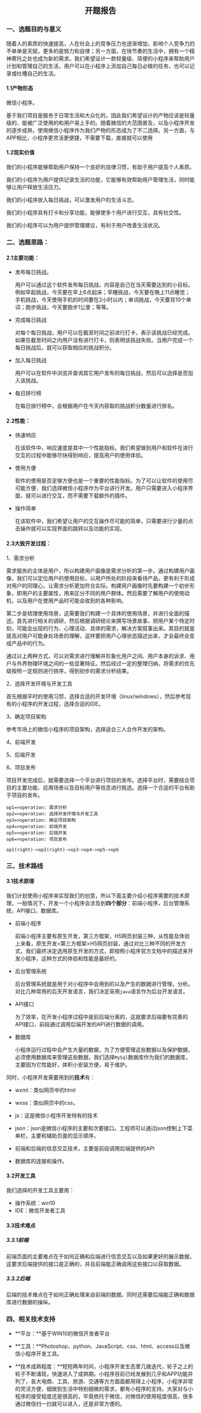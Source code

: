 ## <center>开题报告</center>

### 一、选题目的与意义

随着人的素质的快速提高，人在社会上的竞争压力也逐渐增加，影响个人竞争力的不单单是天赋，更多的是努力和自律；另一方面，在快节奏的生活中，拥有一个精神寄托之处也成为新的需求。我们希望设计一款轻量级、简便的小程序来帮助用户计划和管理自己的生活，用户可以在小程序上添加自己每日必做的任务，也可以记录或吐槽自己的生活。

#### 1.1产物形态
微信小程序。

基于我们项目是服务于日常生活和大众化的，因此我们希望设计的产物应该是轻量级的、能被广泛使用的和用户易上手的。随着微信的大范围普及，以及小程序开发的逐步成熟，使用微信小程序作为我们产物的形态成为了不二选择。另一方面，与APP相比，小程序更灵活更便捷，不需要下载，直接就可以使用

#### 1.2现实价值
我们的小程序能够帮助用户保持一个良好的自律习惯，有助于用户提高个人素质。

我们的小程序为用户提供记录生活的功能，它能够有效帮助用户管理生活，同时能够让用户释放生活压力。 

我们的小程序放入每日挑战，可以激发用户的生活斗志。

我们的小程序具有打卡和分享功能，能够使多个用户进行交互，具有社交性。

我们的小程序可以为用户提供管理建议，有利于用户改善生活状况。

### 二、选题思路：

#### 2.1主要功能：

+ 发布每日挑战。

     用户可以通过这个软件发布每日挑战，内容是自己在当天需要达到的小目标。例如早起挑战，今天要在早上6点起床；早睡挑战，今天要在晚上11点睡觉；手机挑战，今天使用手机的时间要在2小时以内；单词挑战，今天要背10个单词；跑步挑战，今天要跑步1公里；等等。

+ 完成每日挑战

    对每个每日挑战，用户可以在截至时间之前进行打卡，表示该挑战已经完成。如果在截至时间之内用户没有进行打卡，则表明该挑战失败。当用户完成一个每日挑战后，就可以获取相应的挑战积分。

+ 加入每日挑战

    用户可以在软件中浏览并查询其它用户发布的每日挑战，然后可以选择是否加入该挑战。

+ 每日排行榜

    在每日排行榜中，会根据用户在今天内获取的挑战积分数量进行排名。

#### 2.2性能：

+ 快速响应

    在该软件中，响应速度是其中一个性能指标。我们希望做到用户和软件在进行交互的过程中能够尽快得到响应，提高用户的使用体验。

+ 使用方便

    软件的使用是否足够方便也是一个重要的性能指标。为了可以让软件的使用尽可能方便，我们选择微信小程序作为平台进行开发。用户只需要进入小程序界面，就可以进行交互，而不需要下载额外的插件。

+ 操作简单

    在该软件中，我们希望让用户的交互操作尽可能的简单，只需要进行少量的点击操作就可以实现界面的跳转以及功能的实现。

#### 2.3大致开发过程：

1、需求分析

​	需求服务的主体是用户，所以构建用户画像是需求分析的第一步。通过构建用户画像，我们可以定位用户的使用目标，以用户所处的阶段来看待产品，更有利于形成对用户的同理心，让需求分析更加符合实际。构建用户画像时先要构建一个初步形象，即用户的主要属性，用来区分不同的用户群体。然后需要了解用户的使用动机，以及用户在使用产品时可能会收到的各种影响。

​	第二步是梳理使用场景，这需要我们构建一个具体的使用场景，并进行全面的描述。首先进行相关的调研，然后根据调研结论来撰写场景故事，把用户某个特定时刻，可能会出现的行为、心理活动、具体的需求，解决方案叙事出来。其目的就是提高对用户可能身处场景的理解，这样要把用户心理状态描述出来，才会最终会变成产品中的行为。

​	通过以上两种方式，可以对需求进行理解并形象化用户之间、用户本身的诉求、用户与外界物理环境之间的一些显著特征。然后经过一定的整理归纳，将需求的优先级按照一定规则进行排序，得到初步的需求分析结果。

2、选择开发环境与开发工具

首先根据平时的使用习惯，选择合适的开发环境（linux/windows），然后参考现有的小程序的开发过程，选择合适的IDE。

3、确定项目架构

参考市场上的微信小程序的项目架构，选择适合三人合作开发的架构。

4、前端开发

5、后端开发

6、项目发布

​	项目开发完成后，就需要选择一个平台进行项目的发布。选择平台时，需要结合项目的主要功能、应用场景以及目标用户等信息进行挑选。选择一个合适的平台有助于项目的发布。

```flow
op1=>operation: 需求分析
op2=>operation: 选择开发环境与开发工具
op3=>operation: 确定项目架构
op4=>operation: 前端开发
op5=>operation: 后端开发
op6=>operation: 项目发布

op1(right)->op2(right)->op3->op4->op5->op6
```





### 三、技术路线

#### 3.1技术原理

我们计划使用小程序来实现我们的创意，所以下面主要介绍小程序需要的技术原理，一般情况下，开发一个小程序会涉及到**四个部分**：前端小程序，后台管理系统，API接口，数据库。

+ 前端小程序

    前端小程序主要有原生开发，第三方框架，H5网页封装三种，从性能及体验上来看，原生开发>第三方框架>H5网页封装，通过对比三种不同的开发方式，我们最终决定选用原生开发的方式，即按照小程序官方文档中的描述来开发小程序，这种方式的体验和性能是最好的。

+ 后台管理系统

    后台管理系统就是用于对小程序中会用到的以及产生的数据进行管理，分析。对比几种常用的后天开发语言，我们决定采用`java`语言作为后台开发语言。

+ API接口

    为了效率，在开发小程序过程中是前后端分离的，这就要求后端要有完善的API接口，前段通过调用后端开发的API进行数据的调用。

+ 数据库

    小程序运行过程中会产生大量的数据，为了方便管理这些数据以及保护数据，必须使用数据库来管理这些数据，我们选择`MySql`数据库作为我们的数据库，主要因为它性能好，体积小安装方便，易于维护。

同时，小程序开发需要用到的**技术**有：

+ wxml：类似网页中的html
+ wxss：类似网页中的css，
+ js：这是微信小程序开发特有的技术
+ json：json是微信小程序的主要和次要接口。工程师可以通过json控制上下菜单栏，主要和辅助页面的显示顺序。

+ 前端和后端的信息交互技术，主要是前段调用后端提供的API
+ 数据库的连接和操作。

#### 3.2开发工具

我们选择的开发工具主要用：

+ 操作系统：win10
+ IDE：微信开发者工具

#### 3.3技术难点

##### 3.3.1前端

前端页面的主要难点在于如何正确和后端进行信息交互以及如果更好的展示数据，这要求后端提供的接口是正确的，并且前端能正确调用这些接口以获取数据。

##### 3.3.2后端

后端的技术难点在于如何正确处理来自前端的数据，同时还需要后端能正确和数据库进行数据的操纵。

### 四、相关技术支持

+ **平台：**基于WIN10的微信开发者平台

+ **工具：**Photoshop、python、JavaScript、css、html、access以及微信小程序开发工具。

+ **技术成熟程度：**短短两年时间，小程序开发生态里几拨迭代，轮子之上的轮子不断涌现，快速进入了成熟期。小程序目前已经发展到几乎和APP功能并列了，各大电商、工具、旅游、交通等方方面面都用得上小程序，小程序非常的灵活方便，细致到生活中特别细微的需求，都有小程序的支持。大家对与小程序的接受程度还是很高的，毕竟依托于微信，对微信的使用程度很高，很多通过微信扫一扫就可以进入，还是非常方便的。


